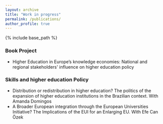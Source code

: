 ```yaml
---
layout: archive
title: "Work in progress"
permalink: /publications/
author_profile: true
---
```


{% include base_path %}

### Book Project
 * Higher Education in Europe’s knowledge economies: National and regional stakeholders' influence on higher education policy 

### Skills and higher education Policy
 * Distribution or redistribution in higher education? The politics of the expansion of higher education institutions in the Brazilian context. With Amanda Domingos
 * A Broader European integration through the European Universities Initiative? The Implications of the EUI for an Enlarging EU. With Efe Can Özek


